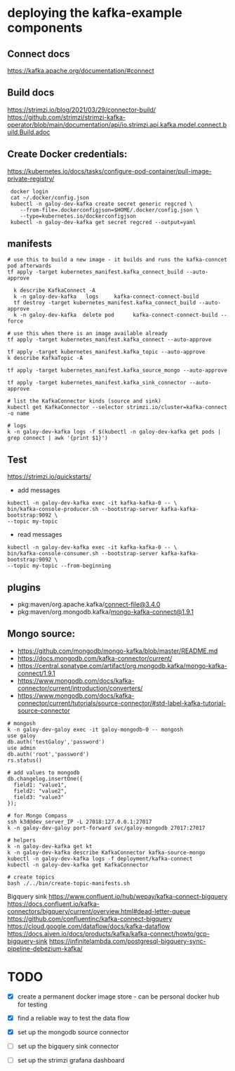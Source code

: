# deploying the kafka-example components

## Connect docs
https://kafka.apache.org/documentation/#connect
## Build docs
https://strimzi.io/blog/2021/03/29/connector-build/
https://github.com/strimzi/strimzi-kafka-operator/blob/main/documentation/api/io.strimzi.api.kafka.model.connect.build.Build.adoc
## Create Docker credentials:
https://kubernetes.io/docs/tasks/configure-pod-container/pull-image-private-registry/
```
 docker login
 cat ~/.docker/config.json
 kubectl -n galoy-dev-kafka create secret generic regcred \
    --from-file=.dockerconfigjson=$HOME/.docker/config.json \
    --type=kubernetes.io/dockerconfigjson
 kubectl -n galoy-dev-kafka get secret regcred --output=yaml
```
## manifests
```
# use this to build a new image - it builds and runs the kafka-conncet pod afterwards
tf apply -target kubernetes_manifest.kafka_connect_build --auto-approve

  k describe KafkaConnect -A
  k -n galoy-dev-kafka   logs     kafka-connect-connect-build
  tf destroy -target kubernetes_manifest.kafka_connect_build --auto-approve
  k -n galoy-dev-kafka  delete pod      kafka-connect-connect-build --force

# use this when there is an image available already
tf apply -target kubernetes_manifest.kafka_connect --auto-approve

tf apply -target kubernetes_manifest.kafka_topic --auto-approve
k describe KafkaTopic -A

tf apply -target kubernetes_manifest.kafka_source_mongo --auto-approve

tf apply -target kubernetes_manifest.kafka_sink_connector --auto-approve

# list the KafkaConnector kinds (source and sink)
kubectl get KafkaConnector --selector strimzi.io/cluster=kafka-connect -o name

# logs
k -n galoy-dev-kafka logs -f $(kubectl -n galoy-dev-kafka get pods | grep connect | awk '{print $1}')

```


## Test
https://strimzi.io/quickstarts/

* add messages
```
kubectl -n galoy-dev-kafka exec -it kafka-kafka-0 -- \
bin/kafka-console-producer.sh --bootstrap-server kafka-kafka-bootstrap:9092 \
--topic my-topic
```
* read messages
```
kubectl -n galoy-dev-kafka exec -it kafka-kafka-0 -- \
bin/kafka-console-consumer.sh --bootstrap-server kafka-kafka-bootstrap:9092 \
--topic my-topic --from-beginning
```
## plugins
* pkg:maven/org.apache.kafka/connect-file@3.4.0
* pkg:maven/org.mongodb.kafka/mongo-kafka-connect@1.9.1

## Mongo source:
* https://github.com/mongodb/mongo-kafka/blob/master/README.md
* https://docs.mongodb.com/kafka-connector/current/
* https://central.sonatype.com/artifact/org.mongodb.kafka/mongo-kafka-connect/1.9.1
* https://www.mongodb.com/docs/kafka-connector/current/introduction/converters/
* https://www.mongodb.com/docs/kafka-connector/current/tutorials/source-connector/#std-label-kafka-tutorial-source-connector
```
# mongosh
k -n galoy-dev-galoy exec -it galoy-mongodb-0 -- mongosh
use galoy
db.auth('testGaloy','password')
use admin
db.auth('root','password')
rs.status()

# add values to mongodb
db.changelog.insertOne({
  field1: "value1",
  field2: "value2",
  field3: "value3"
});

# for Mongo Compass
ssh k3d@dev_server_IP -L 27018:127.0.0.1:27017
k -n galoy-dev-galoy port-forward svc/galoy-mongodb 27017:27017

# helpers
k -n galoy-dev-kafka get kt
k -n galoy-dev-kafka describe KafkaConnector kafka-source-mongo
kubectl -n galoy-dev-kafka logs -f deployment/kafka-connect 
kubectl -n galoy-dev-kafka get KafkaConnector
```
```
# create topics
bash ./../bin/create-topic-manifests.sh
```
Bigquery sink
https://www.confluent.io/hub/wepay/kafka-connect-bigquery
https://docs.confluent.io/kafka-connectors/bigquery/current/overview.html#dead-letter-queue
https://github.com/confluentinc/kafka-connect-bigquery
https://cloud.google.com/dataflow/docs/kafka-dataflow
https://docs.aiven.io/docs/products/kafka/kafka-connect/howto/gcp-bigquery-sink
https://infinitelambda.com/postgresql-bigquery-sync-pipeline-debezium-kafka/

# TODO
- [x] create a permanent docker image store - can be personal docker hub for testing
- [x] find a reliable way to test the data flow
- [x] set up the mongodb source connector
- [ ] set up the bigquery sink connector
- [ ] set up the strimzi grafana dashboard

